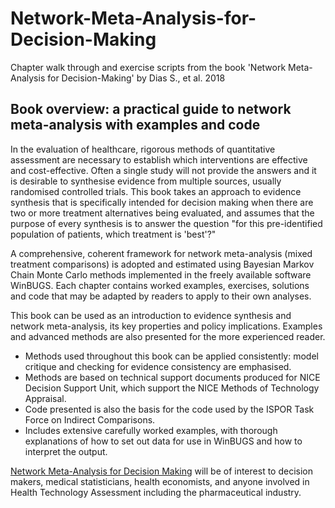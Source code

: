# Network-Meta-Analysis-for-Decision-Making
Chapter walk through and exercise scripts from the book 'Network Meta-Analysis for Decision-Making' by Dias S., et al. 2018

## Book overview: a practical guide to network meta-analysis with examples and code

In the evaluation of healthcare, rigorous methods of quantitative assessment are
necessary to establish which interventions are effective and cost-effective. Often
a single study will not provide the answers and it is desirable to synthesise evidence from multiple sources, usually randomised controlled trials. This book takes an approach to evidence synthesis that is specifically intended for decision making when there are two or more treatment alternatives being evaluated, and assumes that the purpose of every synthesis is to answer the question "for this pre-identified population of patients, which treatment is 'best'?"
 
A comprehensive, coherent framework for network meta-analysis (mixed treatment comparisons) is adopted and estimated using Bayesian Markov Chain Monte Carlo methods implemented in the freely available software WinBUGS. Each chapter contains worked examples, exercises, solutions and code that may be adapted by readers to apply to their own analyses.

This book can be used as an introduction to evidence synthesis and network meta-analysis, its key properties and policy implications. Examples and advanced methods are also presented for the more experienced reader.

- Methods used throughout this book can be applied consistently: model critique and checking for evidence consistency are emphasised.
- Methods are based on technical support documents produced for NICE Decision Support Unit, which support the NICE Methods of Technology Appraisal.
- Code presented is also the basis for the code used by the ISPOR Task Force on Indirect Comparisons.
- Includes extensive carefully worked examples, with thorough explanations of how to set out data for use in WinBUGS and how to interpret the output.

[Network Meta-Analysis for Decision Making](https://books.google.co.za/books/about/Network_Meta_Analysis_for_Decision_Makin.html?id=bILgCAAAQBAJ&source=kp_book_description&redir_esc=y) will be of interest to decision makers, medical statisticians, health economists, and anyone involved in Health Technology Assessment including the pharmaceutical industry.